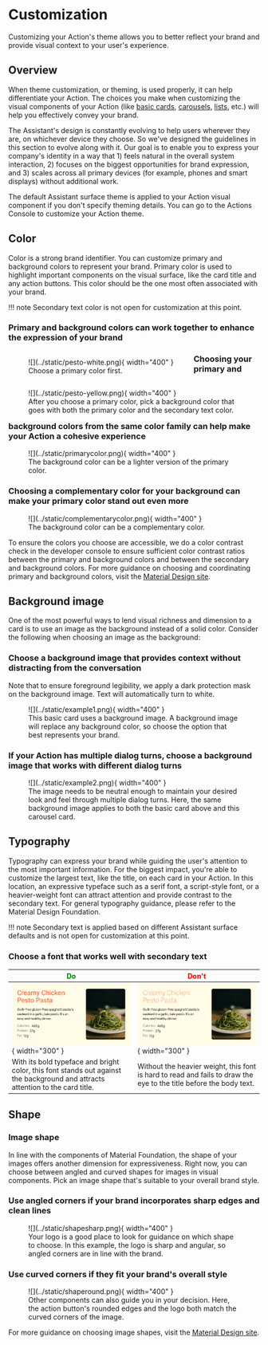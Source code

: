 # Customization

Customizing your Action's theme allows you to better reflect your brand and
provide visual context to your user's experience.

## Overview

When theme customization, or theming, is used properly, it can help
differentiate your Action. The choices you make when customizing the visual
components of your Action (like [basic cards](basic-card.md),
[carousels](carousel.md), [lists](list.md), etc.) will help you effectively
convey your brand.

The Assistant's design is constantly evolving to help users wherever they are,
on whichever device they choose. So we've designed the guidelines in this
section to evolve along with it. Our goal is to enable you to express your
company's identity in a way that 1) feels natural in the overall system
interaction, 2) focuses on the biggest opportunities for brand expression, and
3) scales across all primary devices (for example, phones and smart displays)
without additional work.

The default Assistant surface theme is applied to your Action visual component
if you don't specify theming details. You can go to the Actions Console to
customize your Action theme.

## Color

Color is a strong brand identifier. You can customize primary and background
colors to represent your brand. Primary color is used to highlight important
components on the visual surface, like the card title and any action buttons.
This color should be the one most often associated with your brand.

!!! note
    Secondary text color is not open for customization at this point.

### Primary and background colors can work together to enhance the expression of your brand

<figure markdown style="float: left;">
  ![](../static/pesto-white.png){ width="400" }
  <figcaption>
    Choose a primary color first.
  </figcaption>
</figure>

<figure markdown style="float: right;">
  ![](../static/pesto-yellow.png){ width="400" }
  <figcaption>
    After you choose a primary color, pick a background color that goes with
    both the primary color and the secondary text color.
  </figcaption>
</figure>

### Choosing your primary and background colors from the same color family can help make your Action a cohesive experience

<figure markdown>
  ![](../static/primarycolor.png){ width="400" }
  <figcaption>
    The background color can be a lighter version of the primary color.
  </figcaption>
</figure>

### Choosing a complementary color for your background can make your primary color stand out even more

<figure markdown>
  ![](../static/complementarycolor.png){ width="400" }
  <figcaption>
    The background color can be a complementary color.
  </figcaption>
</figure>

To ensure the colors you choose are accessible, we do a color contrast check in
the developer console to ensure sufficient color contrast ratios between the
primary and background colors and between the secondary and background colors.
For more guidance on choosing and coordinating primary and background colors,
visit the [Material Design site](https://m3.material.io/styles/color/roles).

## Background image

One of the most powerful ways to lend visual richness and dimension to a card is
to use an image as the background instead of a solid color. Consider the
following when choosing an image as the background:

### Choose a background image that provides context without distracting from the conversation

Note that to ensure foreground legibility, we apply a dark protection mask on
the background image. Text will automatically turn to white.

<figure markdown>
  ![](../static/example1.png){ width="400" }
  <figcaption>
    This basic card uses a background image. A background image will replace any
    background color, so choose the option that best represents your brand.
  </figcaption>
</figure>

### If your Action has multiple dialog turns, choose a background image that works with different dialog turns

<figure markdown>
  ![](../static/example2.png){ width="400" }
  <figcaption>
    The image needs to be neutral enough to maintain your desired look and feel
    through multiple dialog turns. Here, the same background image applies to
    both the basic card above and this carousel card.
  </figcaption>
</figure>

## Typography

Typography can express your brand while guiding the user's attention to the most
important information. For the biggest impact, you're able to customize the
largest text, like the title, on each card in your Action. In this location, an
expressive typeface such as a serif font, a script-style font, or a
heavier-weight font can attract attention and provide contrast to the secondary
text. For general typography guidance, please refer to the Material Design
Foundation.

!!! note
    Secondary text is applied based on different Assistant surface defaults and
    is not open for customization at this point.

### Choose a font that works well with secondary text

<span style="color: green;">Do</span> | <span style="color: red;">Don't</span>
---|---
![](../static/typography-do.png){ width="300" } | ![](../static/typography-dont.png){ width="300" }
With its bold typeface and bright color, this font stands out against the background and attracts attention to the card title. | Without the heavier weight, this font is hard to read and fails to draw the eye to the title before the body text.

## Shape

### Image shape

In line with the components of Material Foundation, the shape of your images
offers another dimension for expressiveness. Right now, you can choose between
angled and curved shapes for images in visual components. Pick an image shape
that's suitable to your overall brand style.

### Use angled corners if your brand incorporates sharp edges and clean lines

<figure markdown>
  ![](../static/shapesharp.png){ width="400" }
  <figcaption>
    Your logo is a good place to look for guidance on which shape to choose. In
    this example, the logo is sharp and angular, so angled corners are in line
    with the brand.
  </figcaption>
</figure>

### Use curved corners if they fit your brand's overall style

<figure markdown>
  ![](../static/shaperound.png){ width="400" }
  <figcaption>
    Other components can also guide you in your decision. Here, the action
    button's rounded edges and the logo both match the curved corners of the
    image.
  </figcaption>
</figure>

For more guidance on choosing image shapes, visit the
[Material Design site](https://m3.material.io/styles/shape/overview).

